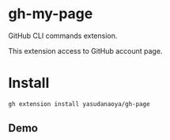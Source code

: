 # gh-my-page
GitHub CLI commands extension.

This extension access to GitHub account page.

# Install

```shell
gh extension install yasudanaoya/gh-page
```

## Demo
